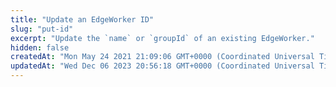 ```yaml
---
title: "Update an EdgeWorker ID"
slug: "put-id"
excerpt: "Update the `name` or `groupId` of an existing EdgeWorker."
hidden: false
createdAt: "Mon May 24 2021 21:09:06 GMT+0000 (Coordinated Universal Time)"
updatedAt: "Wed Dec 06 2023 20:56:18 GMT+0000 (Coordinated Universal Time)"
---
```

